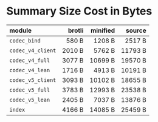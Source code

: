 # Summary Size Cost in Bytes

| module            | brotli | minified |  source |
| :---------------- | -----: | -------: | ------: |
| `codec_bind`      |  580 B |   1208 B |  2517 B |
| `codec_v4_client` | 2010 B |   5762 B | 11793 B |
| `codec_v4_full`   | 3077 B |  10699 B | 19570 B |
| `codec_v4_lean`   | 1716 B |   4913 B | 10191 B |
| `codec_v5_client` | 3093 B |  10102 B | 18655 B |
| `codec_v5_full`   | 3783 B |  12993 B | 23538 B |
| `codec_v5_lean`   | 2405 B |   7037 B | 13876 B |
| `index`           | 4166 B |  14085 B | 25459 B |
